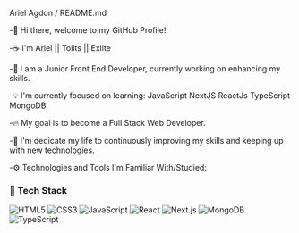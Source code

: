 Ariel Agdon / README.md

-👋 Hi there, welcome to my GitHub Profile! 

-☕ I'm Ariel || Tolits || Exlite

-👀 I am a Junior Front End Developer, currently working on enhancing my skills.

-💡 I'm currently focused on learning: JavaScript NextJS ReactJs TypeScript MongoDB 

-🔥 My goal is to become a Full Stack Web Developer.

-🚩 I'm dedicate my life to continuously improving my skills and keeping up with new technologies.

-⚙️ Technologies and Tools I'm Familiar With/Studied:

### 🧰 Tech Stack
![HTML5](https://img.shields.io/badge/-HTML5-E34F26?style=flat&logo=html5&logoColor=white)
![CSS3](https://img.shields.io/badge/-CSS3-1572B6?style=flat&logo=css3)
![JavaScript](https://img.shields.io/badge/-JavaScript-F7DF1E?style=flat&logo=javascript&logoColor=black)
![React](https://img.shields.io/badge/-React-61DAFB?style=flat&logo=react)
![Next.js](https://img.shields.io/badge/-Next.js-000000?style=flat&logo=next.js)
![MongoDB](https://img.shields.io/badge/-MongoDB-47A248?style=flat&logo=mongodb)
![TypeScript](https://img.shields.io/badge/-TypeScript-3178C6?style=flat&logo=typescript&logoColor=white)
